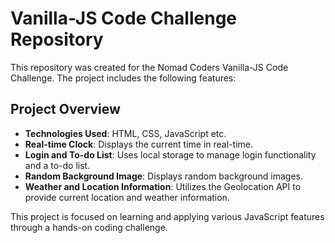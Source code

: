# Vanilla-JS Code Challenge Repository

This repository was created for the Nomad Coders Vanilla-JS Code Challenge. The project includes the following features:

## Project Overview

- **Technologies Used**: HTML, CSS, JavaScript etc.
- **Real-time Clock**: Displays the current time in real-time.
- **Login and To-do List**: Uses local storage to manage login functionality and a to-do list.
- **Random Background Image**: Displays random background images.
- **Weather and Location Information**: Utilizes the Geolocation API to provide current location and weather information.

This project is focused on learning and applying various JavaScript features through a hands-on coding challenge.
